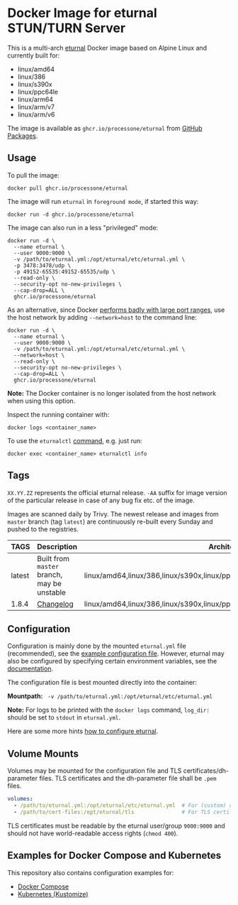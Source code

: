 # Docker Image for eturnal STUN/TURN Server

This is a multi-arch [eturnal](https://eturnal.net/) Docker image based on Alpine Linux and currently built for:

* linux/amd64
* linux/386
* linux/s390x
* linux/ppc64le
* linux/arm64
* linux/arm/v7
* linux/arm/v6

The image is available as `ghcr.io/processone/eturnal` from [GitHub Packages](https://github.com/processone/eturnal/pkgs/container/eturnal).

## Usage

To pull the image:

    docker pull ghcr.io/processone/eturnal

The image will run `eturnal` in `foreground mode`, if started this way:

    docker run -d ghcr.io/processone/eturnal

The image can also run in a less "privileged" mode:

```
docker run -d \
  --name eturnal \
  --user 9000:9000 \
  -v /path/to/eturnal.yml:/opt/eturnal/etc/eturnal.yml \
  -p 3478:3478/udp \
  -p 49152-65535:49152-65535/udp \
  --read-only \
  --security-opt no-new-privileges \
  --cap-drop=ALL \
  ghcr.io/processone/eturnal
```

As an alternative, since Docker [performs badly with large port ranges](https://github.com/instrumentisto/coturn-docker-image/issues/3), use the host network by adding `--network=host` to the command line:

```
docker run -d \
  --name eturnal \
  --user 9000:9000 \
  -v /path/to/eturnal.yml:/opt/eturnal/etc/eturnal.yml \
  --network=host \
  --read-only \
  --security-opt no-new-privileges \
  --cap-drop=ALL \
  ghcr.io/processone/eturnal
```

**Note:** The Docker container is no longer isolated from the host network when using this option.

Inspect the running container with:

    docker logs <container_name>

To use the `eturnalctl` [command](https://eturnal.net/documentation/#Operation), e.g. just run:

    docker exec <container_name> eturnalctl info

## Tags

`XX.YY.ZZ` represents the official eturnal release. `-AA` suffix for image version of the particular release in case of any bug fix etc. of the image.

Images are scanned daily by Trivy. The newest release and images from `master` branch (tag `latest`) are continuously re-built every Sunday and pushed to the registries.

| TAGS  | Description  | Architectures  |
| ------------ | ------------ | ------------ |
| latest  | Built from `master` branch, may be unstable  | linux/amd64,linux/386,linux/s390x,linux/ppc64le,linux/arm64,linux/arm/v7,linux/arm/v6  |
| 1.8.4  | [Changelog](https://github.com/processone/eturnal/releases/tag/1.8.4)  | linux/amd64,linux/386,linux/s390x,linux/ppc64le,linux/arm64,linux/arm/v7,linux/arm/v6  |


## Configuration

Configuration is mainly done by the mounted `eturnal.yml` file (recommended), see the [example configuration file](https://github.com/processone/eturnal/blob/master/config/eturnal.yml). However, eturnal may also be configured by specifying certain environment variables, see the [documentation](https://eturnal.net/documentation/#Environment_Variables).

The configuration file is best mounted directly into the container:

**Mountpath:**
` -v /path/to/eturnal.yml:/opt/eturnal/etc/eturnal.yml`

**Note:** For logs to be printed with the `docker logs` command, `log_dir:` should be set to `stdout` in `eturnal.yml`.

Here are some more hints [how to configure eturnal](https://eturnal.net/documentation/#Global_Configuration).

## Volume Mounts

Volumes may be mounted for the configuration file and TLS certificates/dh-parameter files. TLS certificates and the dh-parameter file shall be `.pem` files.

```yaml
volumes:
  - /path/to/eturnal.yml:/opt/eturnal/etc/eturnal.yml  # For (custom) configuration file.
  - /path/to/cert-files:/opt/eturnal/tls               # For TLS certificates.
```

TLS certificates must be readable by the eturnal user/group `9000:9000` and should not have world-readable access rights (`chmod 400`).

## Examples for Docker Compose and Kubernetes

This repository also contains configuration examples for:

* [Docker Compose](/docker-k8s/examples/docker-compose)
* [Kubernetes (Kustomize)](/docker-k8s/examples/kubernetes-kustomize)
